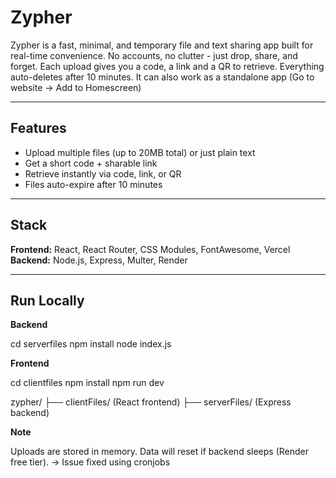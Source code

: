 # Zypher

Zypher is a fast, minimal, and temporary file and text sharing app built for real-time convenience. No accounts, no clutter - just drop, share, and forget. Each upload gives you a code, a link and a QR to retrieve. Everything auto-deletes after 10 minutes. It can also work as a standalone app (Go to website -> Add to Homescreen)

---

## Features

- Upload multiple files (up to 20MB total) or just plain text
- Get a short code + sharable link
- Retrieve instantly via code, link, or QR
- Files auto-expire after 10 minutes

---

## Stack

**Frontend:** React, React Router, CSS Modules, FontAwesome, Vercel  
**Backend:** Node.js, Express, Multer, Render

---

## Run Locally

**Backend**

cd serverfiles
npm install
node index.js

**Frontend**

cd clientfiles
npm install
npm run dev

zypher/
├── clientFiles/ (React frontend)
├── serverFiles/ (Express backend)

**Note**

Uploads are stored in memory. Data will reset if backend sleeps (Render free tier). -> Issue fixed using cronjobs 
